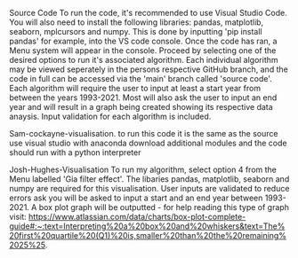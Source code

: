 Source Code
To run the code, it's recommended to use Visual Studio Code. You will also need to install the following libraries: pandas, matplotlib, seaborn, mplcursors and numpy. This is done by inputting 'pip install pandas' for example, into the VS code console. Once the code has ran, a Menu system will appear in the console. Proceed by selecting one of the desired options to run it's associated algorithm. Each individual algorithm may be viewed seperately in the persons respective GitHub branch, and the code in full can be accessed via the 'main' branch called 'source code'. Each algorithm will require the user to input at least a start year from between the years 1993-2021. Most will also ask the user to input an end year and will result in a graph being created showing its respective data anaysis. Input validation for each algorithm is included.
 
Sam-cockayne-visualisation.
 to run this code it is the same as the source use visual studio with anaconda download additional modules and the code should run with a python interpreter

 Josh-Hughes-Visualisation
 To run my algorithm, select option 4 from the Menu labelled 'Gia filter effect'. The libaries pandas, matplotlib, seaborn and numpy are required for this visualisation. User inputs are validated to reduce errors ask you will be asked to input a start and an end year between 1993-2021. A box plot graph will be outputted - for help reading this type of graph visit: https://www.atlassian.com/data/charts/box-plot-complete-guide#:~:text=Interpreting%20a%20box%20and%20whiskers&text=The%20first%20quartile%20(Q1)%20is,smaller%20than%20the%20remaining%2025%25. 


